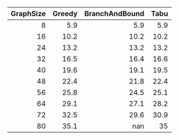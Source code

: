|   GraphSize |   Greedy |   BranchAndBound |   Tabu |
|------------:|---------:|-----------------:|-------:|
|           8 |      5.9 |              5.9 |    5.9 |
|          16 |     10.2 |             10.2 |   10.2 |
|          24 |     13.2 |             13.2 |   13.2 |
|          32 |     16.5 |             16.4 |   16.6 |
|          40 |     19.6 |             19.1 |   19.5 |
|          48 |     22.4 |             21.8 |   22.4 |
|          56 |     25.8 |             24.5 |   25.1 |
|          64 |     29.1 |             27.1 |   28.2 |
|          72 |     32.5 |             29.6 |   30.9 |
|          80 |     35.1 |            nan   |   35   |
